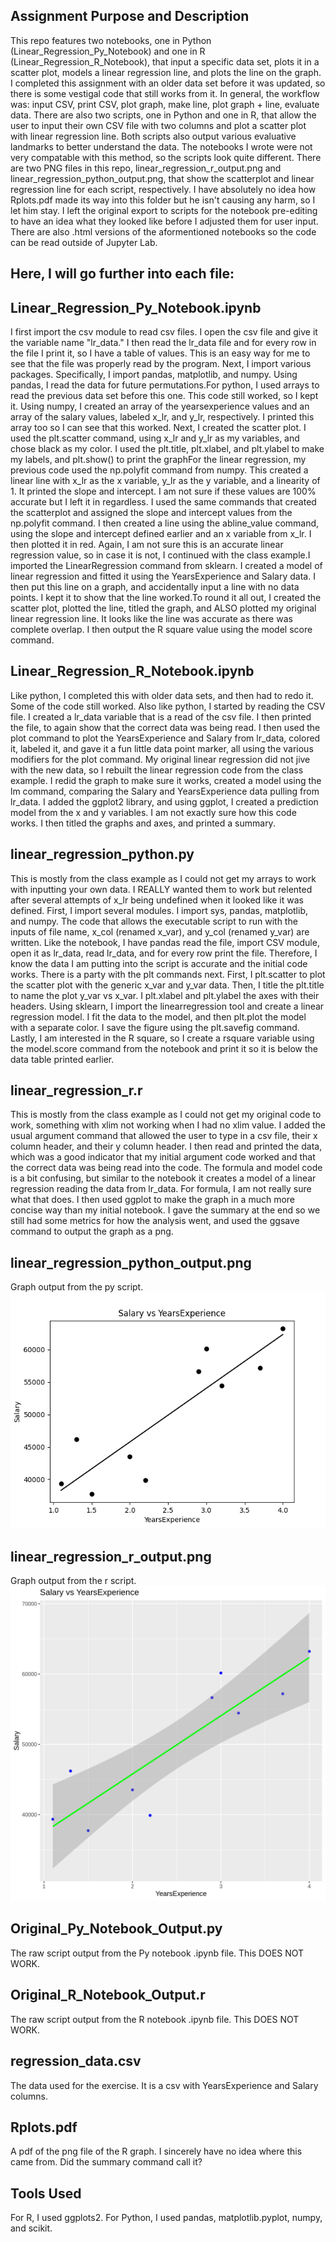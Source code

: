 
## Assignment Purpose and Description
This repo features two notebooks, one in Python (Linear_Regression_Py_Notebook) and one in R (Linear_Regression_R_Notebook), that input a specific data set, plots it in a scatter plot, models a linear regression line, and plots the line on the graph. I completed this assignment with an older data set before it was updated, so there is some vestigal code that still works from it. In general, the workflow was: input CSV, print CSV, plot graph, make line, plot graph + line, evaluate data. There are also two scripts, one in Python and one in R, that allow the user to input their own CSV file with two columns and plot a scatter plot with linear regression line. Both scripts also output various evaluative landmarks to better understand the data. The notebooks I wrote were not very compatable with this method, so the scripts look quite different. There are two PNG files in this repo, linear_regression_r_output.png and linear_regression_python_output.png, that show the scatterplot and linear regression line for each script, respectively. I have absolutely no idea how Rplots.pdf made its way into this folder but he isn't causing any harm, so I let him stay. I left the original export to scripts for the notebook pre-editing to have an idea what they looked like before I adjusted them for user input. There are also .html versions of the aformentioned notebooks so the code can be read outside of Jupyter Lab.

## Here, I will go further into each file:

## Linear_Regression_Py_Notebook.ipynb
I first import the csv module to read csv files. I open the csv file and give it the variable name "lr_data." I then read the lr_data file and for every row in the file I print it, so I have a table of values. This is an easy way for me to see that the file was properly read by the program. Next, I import various packages. Specifically, I import pandas, matplotlib, and numpy. Using pandas, I read the data for future permutations.For python, I used arrays to read the previous data set before this one. This code still worked, so I kept it. Using numpy, I created an array of the yearsexperience values and an array of the salary values, labeled x_lr, and y_lr, respectively. I printed this array too so I can see that this worked. Next, I created the scatter plot. I used the plt.scatter command, using x_lr and y_lr as my variables, and chose black as my color. I used the plt.title, plt.xlabel, and plt.ylabel to make my labels, and plt.show() to print the graphFor the linear regression, my previous code used the np.polyfit command from numpy. This created a linear line with x_lr as the x variable, y_lr as the y variable, and a linearity of 1. It printed the slope and intercept. I am not sure if these values are 100% accurate but I left it in regardless. I used the same commands that created the scatterplot and assigned the slope and intercept values from the np.polyfit command. I then created a line using the abline_value command, using the slope and intercept defined earlier and an x variable from x_lr. I then plotted it in red. Again, I am not sure this is an accurate linear regression value, so in case it is not, I continued with the class example.I imported the LinearRegression command from sklearn. I created a model of linear regression and fitted it using the YearsExperience and Salary data. I then put this line on a graph, and accidentally input a line with no data points. I kept it to show that the line worked.To round it all out, I created the scatter plot, plotted the line, titled the graph, and ALSO plotted my original linear regression line. It looks like the line was accurate as there was complete overlap. I then output the R square value using the model score command.

## Linear_Regression_R_Notebook.ipynb
Like python, I completed this with older data sets, and then had to redo it. Some of the code still worked. Also like python, I started by reading the CSV file. I created a lr_data variable that is a read of the csv file. I then printed the file, to again show that the correct data was being read. I then used the plot command to plot the YearsExperience and Salary from lr_data, colored it, labeled it, and gave it a fun little data point marker, all using the various modifiers for the plot command. My original linear regression did not jive with the new data, so I rebuilt the linear regression code from the class example. I redid the graph to make sure it works, created a model using the lm command, comparing the Salary and YearsExperience data pulling from lr_data. I added the ggplot2 library, and using ggplot, I created a prediction model from the x and y variables. I am not exactly sure how this code works. I then titled the graphs and axes, and printed a summary. 

## linear_regression_python.py
This is mostly from the class example as I could not get my arrays to work with inputting your own data. I REALLY wanted them to work but relented after several attempts of x_lr being undefined when it looked like it was defined. First, I import several modules. I import sys, pandas, matplotlib, and numpy. The code that allows the executable script to run with the inputs of file name, x_col (renamed x_var), and y_col (renamed y_var) are written. Like the notebook, I have pandas read the file, import CSV module, open it as lr_data, read lr_data, and for every row print the file. Therefore, I know the data I am putting into the script is accurate and the initial code works. There is a party with the plt commands next. First, I plt.scatter to plot the scatter plot with the generic x_var and y_var data. Then, I title the plt.title to name the plot y_var vs x_var. I plt.xlabel and plt.ylabel the axes with their headers. Using sklearn, I import the linearregression tool and create a linear regression model. I fit the data to the model, and then plt.plot the model with a separate color. I save the figure using the plt.savefig command. Lastly, I am interested in the R square, so I create a rsquare variable using the model.score command from the notebook and print it so it is below the data table printed earlier. 

## linear_regression_r.r
This is mostly from the class example as I could not get my original code to work, something with xlim not working when I had no xlim value. I added the usual argument command that allowed the user to type in a csv file, their x column header, and their y column header. I then read and printed the data, which was a good indicator that my initial argument code worked and that the correct data was being read into the code. The formula and model code is a bit confusing, but similar to the notebook it creates a model of a linear regression reading the data from lr_data. For formula, I am not really sure what that does. I then used ggplot to make the graph in a much more concise way than my initial notebook. I gave the summary at the end so we still had some metrics for how the analysis went, and used the ggsave command to output the graph as a png.

## linear_regression_python_output.png
Graph output from the py script. 
![Python Output Graph](linear_regression_python_output.png)

## linear_regression_r_output.png
Graph output from the r script.
![R Output Graph](linear_regression_r_output.png)

## Original_Py_Notebook_Output.py
The raw script output from the Py notebook .ipynb file. This DOES NOT WORK.

## Original_R_Notebook_Output.r
The raw script output from the R notebook .ipynb file. This DOES NOT WORK.

## regression_data.csv
The data used for the exercise. It is a csv with YearsExperience and Salary columns. 

## Rplots.pdf
A pdf of the png file of the R graph. I sincerely have no idea where this came from. Did the summary command call it? 

## Tools Used
For R, I used ggplots2. For Python, I used pandas, matplotlib.pyplot, numpy, and scikit.